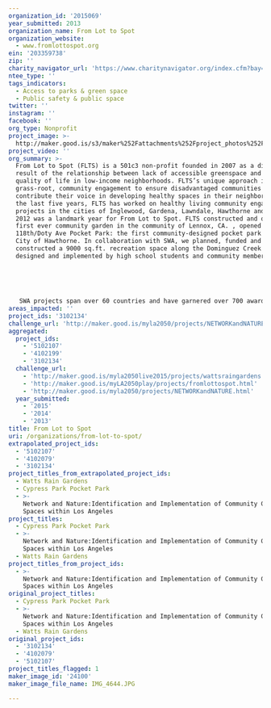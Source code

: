 ```yaml
---
organization_id: '2015069'
year_submitted: 2013
organization_name: From Lot to Spot
organization_website:
  - www.fromlottospot.org
ein: '203359738'
zip: ''
charity_navigator_url: 'https://www.charitynavigator.org/index.cfm?bay=search.profile&ein=203359738'
ntee_type: ''
tags_indicators:
  - Access to parks & green space
  - Public safety & public space
twitter: ''
instagram: ''
facebook: ''
org_type: Nonprofit
project_image: >-
  http://maker.good.is/s3/maker%252Fattachments%252Fproject_photos%252Fimages%252F24100%252Fdisplay%252FIMG_4644.JPG=c570x385
project_video: ''
org_summary: >-
  From Lot to Spot (FLTS) is a 501c3 non-profit founded in 2007 as a direct
  result of the relationship between lack of accessible greenspace and the
  quality of life in low-income neighborhoods. FLTS’s unique approach involves
  grass-root, community engagement to ensure disadvantaged communities
  contribute their voice in developing healthy spaces in their neighborhoods. In
  the last five years, FLTS has worked on healthy living community engagement
  projects in the cities of Inglewood, Gardena, Lawndale, Hawthorne and Lynwood.
  2012 was a landmark year for From Lot to Spot. FLTS constructed and opened the
  first ever community garden in the community of Lennox, CA. , opened the
  118th/Doty Ave Pocket Park: the first community-designed pocket park in the
  City of Hawthorne. In collaboration with SWA, we planned, funded and
  constructed a 9000 sq.ft. recreation space along the Dominguez Creek that was
  designed and implemented by high school students and community members.
   
   
   
   
   
   SWA projects span over 60 countries and have garnered over 700 awards. In 2005, SWA received the Landscape Architecture Firm Award, as designated by the American Society of Landscape Architects. One of the seven SWA offices is located in Downtown LA and is continually excited about the opportunity to enhance the city we live in.
areas_impacted: ''
project_ids: '3102134'
challenge_url: 'http://maker.good.is/myla2050/projects/NETWORKandNATURE.html'
aggregated:
  project_ids:
    - '5102107'
    - '4102199'
    - '3102134'
  challenge_url:
    - 'http://maker.good.is/myla2050live2015/projects/wattsraingardens.html'
    - 'http://maker.good.is/myLA2050play/projects/fromlottospot.html'
    - 'http://maker.good.is/myla2050/projects/NETWORKandNATURE.html'
  year_submitted:
    - '2015'
    - '2014'
    - '2013'
title: From Lot to Spot
uri: /organizations/from-lot-to-spot/
extrapolated_project_ids:
  - '5102107'
  - '4102079'
  - '3102134'
project_titles_from_extrapolated_project_ids:
  - Watts Rain Gardens
  - Cypress Park Pocket Park
  - >-
    Network and Nature:Identification and Implementation of Community Green
    Spaces within Los Angeles
project_titles:
  - Cypress Park Pocket Park
  - >-
    Network and Nature:Identification and Implementation of Community Green
    Spaces within Los Angeles
  - Watts Rain Gardens
project_titles_from_project_ids:
  - >-
    Network and Nature:Identification and Implementation of Community Green
    Spaces within Los Angeles
original_project_titles:
  - Cypress Park Pocket Park
  - >-
    Network and Nature:Identification and Implementation of Community Green
    Spaces within Los Angeles
  - Watts Rain Gardens
original_project_ids:
  - '3102134'
  - '4102079'
  - '5102107'
project_titles_flagged: 1
maker_image_id: '24100'
maker_image_file_name: IMG_4644.JPG

---
```

